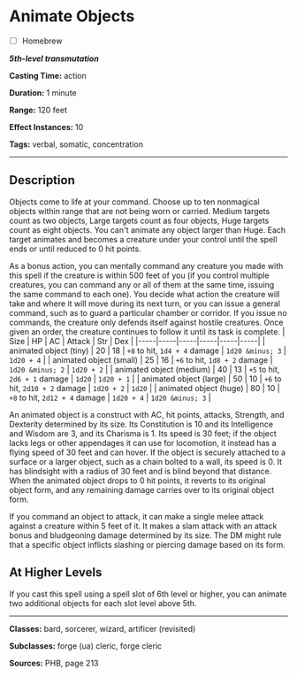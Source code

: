 # Animate Objects

- [ ] Homebrew

***5th-level transmutation***

**Casting Time:** action

**Duration:** 1 minute

**Range:** 120 feet

**Effect Instances:** 10

**Tags:** verbal, somatic, concentration

---

## Description
Objects come to life at your command. Choose up to ten nonmagical objects within range that are not being worn or carried. Medium targets count as two objects, Large targets count as four objects, Huge targets count as eight objects. You can't animate any object larger than Huge. Each target animates and becomes a creature under your control until the spell ends or until reduced to 0 hit points.

As a bonus action, you can mentally command any creature you made with this spell if the creature is within 500 feet of you (if you control multiple creatures, you can command any or all of them at the same time, issuing the same command to each one). You decide what action the creature will take and where it will move during its next turn, or you can issue a general command, such as to guard a particular chamber or corridor. If you issue no commands, the creature only defends itself against hostile creatures. Once given an order, the creature continues to follow it until its task is complete.
| Size | HP | AC | Attack | Str | Dex |
|-----|-----|-----|-----|-----|-----|
| animated object (tiny) | 20 | 18 | `+8` to hit, `1d4 + 4` damage | `1d20 &minus; 3` | `1d20 + 4` |
| animated object (small) | 25 | 16 | `+6` to hit, `1d8 + 2` damage | `1d20 &minus; 2` | `1d20 + 2` |
| animated object (medium) | 40 | 13 | `+5` to hit, `2d6 + 1` damage | `1d20` | `1d20 + 1` |
| animated object (large) | 50 | 10 | `+6` to hit, `2d10 + 2` damage | `1d20 + 2` | `1d20` |
| animated object (huge) | 80 | 10 | `+8` to hit, `2d12 + 4` damage | `1d20 + 4` | `1d20 &minus; 3` |

An animated object is a construct with AC, hit points, attacks, Strength, and Dexterity determined by its size. Its Constitution is 10 and its Intelligence and Wisdom are 3, and its Charisma is 1. Its speed is 30 feet; if the object lacks legs or other appendages it can use for locomotion, it instead has a flying speed of 30 feet and can hover. If the object is securely attached to a surface or a larger object, such as a chain bolted to a wall, its speed is 0. It has blindsight with a radius of 30 feet and is blind beyond that distance. When the animated object drops to 0 hit points, it reverts to its original object form, and any remaining damage carries over to its original object form.

If you command an object to attack, it can make a single melee attack against a creature within 5 feet of it. It makes a slam attack with an attack bonus and bludgeoning damage determined by its size. The DM might rule that a specific object inflicts slashing or piercing damage based on its form.

## At Higher Levels
If you cast this spell using a spell slot of 6th level or higher, you can animate two additional objects for each slot level above 5th.

---

**Classes:** bard, sorcerer, wizard, artificer (revisited)

**Subclasses:** forge (ua) cleric, forge cleric

**Sources:** PHB, page 213
